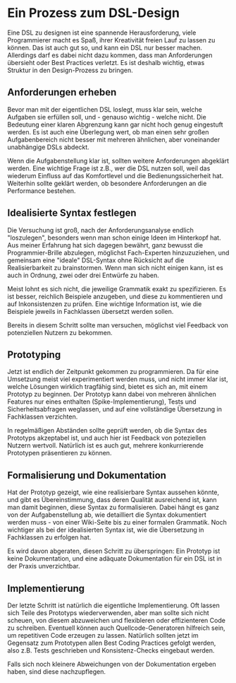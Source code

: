 # Ein Prozess zum DSL-Design

Eine DSL zu designen ist eine spannende Herausforderung, viele Programmierer macht
es Spaß, ihrer Kreativität freien Lauf zu lassen zu können. Das ist auch gut so,
und kann ein DSL nur besser machen. Allerdings darf es dabei nicht dazu kommen,
dass man Anforderungen übersieht oder Best Practices verletzt. Es ist deshalb wichtig,
etwas Struktur in den Design-Prozess zu bringen.


## Anforderungen erheben

Bevor man mit der eigentlichen DSL loslegt, muss klar sein, welche Aufgaben sie
erfüllen soll, und - genauso wichtig - welche nicht. Die Bedeutung einer klaren
Abgrenzung kann gar nicht hoch genug eingestuft werden. Es ist auch eine Überlegung
wert, ob man einen sehr großen Aufgabenbereich nicht besser mit mehreren ähnlichen,
aber voneinander unabhängige DSLs abdeckt.

Wenn die Aufgabenstellung klar ist, sollten weitere Anforderungen abgeklärt werden.
Eine wichtige Frage ist z.B., wer die DSL nutzen soll, weil das wiederum Einfluss
auf das Komfortlevel und die Bedienungssicherheit hat. Weiterhin sollte geklärt werden,
ob besondere Anforderungen an die Performance bestehen.

## Idealisierte Syntax festlegen

Die Versuchung ist groß, nach der Anforderungsanalyse endlich "loszulegen", besonders
wenn man schon einige Ideen im Hinterkopf hat. Aus meiner Erfahrung hat sich dagegen
bewährt, ganz bewusst die Programmier-Brille abzulegen, möglichst Fach-Experten
hinzuzuziehen, und gemeinsam eine "ideale" DSL-Syntax ohne Rücksicht auf die
Realisierbarkeit zu brainstormen. Wenn man sich nicht einigen kann, ist es auch in
Ordnung, zwei oder drei Entwürfe zu haben.

Meist lohnt es sich nicht, die jeweilige Grammatik exakt zu spezifizieren. Es ist
besser, reichlich Beispiele anzugeben, und diese zu kommentieren und auf
Inkonsistenzen zu prüfen. Eine wichtige Information ist, wie die Beispiele jeweils
in Fachklassen übersetzt werden sollen.

Bereits in diesem Schritt sollte man versuchen, möglichst viel Feedback von
potenziellen Nutzern zu bekommen.

## Prototyping

Jetzt ist endlich der Zeitpunkt gekommen zu programmieren. Da für eine Umsetzung
meist viel experimentiert werden muss, und nicht immer klar ist, welche Lösungen wirklich
tragfähig sind, bietet es sich an, mit einem Prototyp zu beginnen. Der Prototyp
kann dabei von mehreren ähnlichen Features nur eines enthalten
(Spike-Implementierung), Tests und Sicherheitsabfragen weglassen, und auf eine
vollständige Übersetzung in Fachklassen verzichten.

In regelmäßigen Abständen sollte geprüft werden, ob die Syntax des Prototyps
akzeptabel ist, und auch hier ist Feedback von poteziellen Nutzern wertvoll.
Natürlich ist es auch gut, mehrere konkurrierende Prototypen präsentieren zu können.

## Formalisierung und Dokumentation

Hat der Prototyp gezeigt, wie eine realisierbare Syntax aussehen könnte, und
gibt es Übereinstimmung, dass deren Qualität ausreichend ist, kann man damit
beginnen, diese Syntax zu formalisieren. Dabei hängt es ganz von der
Aufgabenstellung ab, wie detailliert die Syntax dokumentiert werden muss -
von einer Wiki-Seite bis zu einer formalen Grammatik. Noch wichtiger als bei der
idealisierten Syntax ist, wie die Übersetzung in Fachklassen zu erfolgen hat.

Es wird davon abgeraten, diesen Schritt zu überspringen: Ein Prototyp ist
keine Dokumentation, und eine adäquate Dokumentation für ein DSL ist in der
Praxis unverzichtbar.

## Implementierung

Der letzte Schritt ist natürlich die eigentliche Implementierung. Oft lassen sich
Teile des Prototyps wiederverwenden, aber man sollte sich nicht scheuen, von
diesem abzuweichen und flexibleren oder effizienteren Code zu schreiben.
Eventuell können auch Quellcode-Generatoren hilfreich sein, um repetitiven
Code erzeugen zu lassen. Natürlich sollten jetzt im Gegensatz zum Prototypen
allen Best Coding Practices gefolgt werden, also z.B. Tests geschrieben und
Konsistenz-Checks eingebaut werden.

Falls sich noch kleinere Abweichungen von der Dokumentation ergeben haben, sind
diese nachzupflegen.